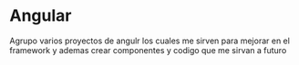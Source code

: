 # Angular
Agrupo varios proyectos de angulr los cuales me sirven para mejorar en el framework y ademas crear componentes y codigo que me sirvan a futuro
